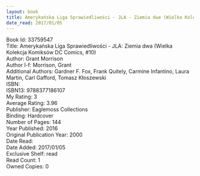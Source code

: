 ```yaml
---
layout: book
title: Amerykańska Liga Sprawiedliwości - JLA - Ziemia dwa (Wielka Kolekcja Komiksów DC Comics,  no. 10)
date_read: 2017/01/05
---
```


Book Id: 33759547<br />
Title: Amerykańska Liga Sprawiedliwości - JLA: Ziemia dwa (Wielka Kolekcja Komiksów DC Comics, #10)<br />
Author: Grant Morrison<br />
Author l-f: Morrison, Grant<br />
Additional Authors: Gardner F. Fox, Frank Quitely, Carmine Infantino, Laura   Martin, Carl Gafford, Tomasz Kłoszewski<br />
ISBN: <br />
ISBN13: 9788377186107<br />
My Rating: 3<br />
Average Rating: 3.96<br />
Publisher: Eaglemoss Collections<br />
Binding: Hardcover<br />
Number of Pages: 144<br />
Year Published: 2016<br />
Original Publication Year: 2000<br />
Date Read: <br />
Date Added: 2017/01/05<br />
Exclusive Shelf: read<br />
Read Count: 1<br />
Owned Copies: 0<br />

